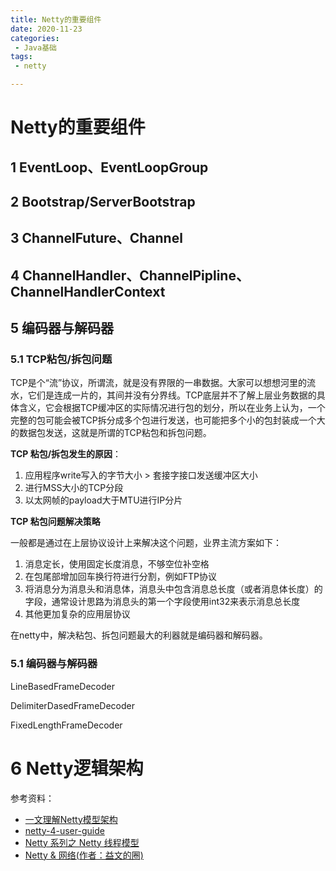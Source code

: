 ```yaml
---
title: Netty的重要组件
date: 2020-11-23
categories:
 - Java基础
tags:
 - netty

---
```


# Netty的重要组件

## 1 EventLoop、EventLoopGroup



## 2 Bootstrap/ServerBootstrap



## 3 ChannelFuture、Channel



## 4 ChannelHandler、ChannelPipline、ChannelHandlerContext



## 5 编码器与解码器

### 5.1 TCP粘包/拆包问题 

TCP是个“流”协议，所谓流，就是没有界限的一串数据。大家可以想想河里的流水，它们是连成一片的，其间并没有分界线。TCP底层并不了解上层业务数据的具体含义，它会根据TCP缓冲区的实际情况进行包的划分，所以在业务上认为，一个完整的包可能会被TCP拆分成多个包进行发送，也可能把多个小的包封装成一个大的数据包发送，这就是所谓的TCP粘包和拆包问题。



**TCP 粘包/拆包发生的原因**：

1. 应用程序write写入的字节大小 > 套接字接口发送缓冲区大小
2. 进行MSS大小的TCP分段
3. 以太网帧的payload大于MTU进行IP分片



**TCP 粘包问题解决策略**

一般都是通过在上层协议设计上来解决这个问题，业界主流方案如下：

1. 消息定长，使用固定长度消息，不够空位补空格
2. 在包尾部增加回车换行符进行分割，例如FTP协议
3. 将消息分为消息头和消息体，消息头中包含消息总长度（或者消息体长度）的字段，通常设计思路为消息头的第一个字段使用int32来表示消息总长度
4. 其他更加复杂的应用层协议



在netty中，解决粘包、拆包问题最大的利器就是编码器和解码器。

### 5.1 编码器与解码器 

LineBasedFrameDecoder

DelimiterDasedFrameDecoder

FixedLengthFrameDecoder



# 6 Netty逻辑架构










参考资料：

- [一文理解Netty模型架构](https://juejin.im/post/5bea1d2e51882523d3163657)
- [netty-4-user-guide](https://waylau.gitbooks.io/netty-4-user-guide/)
- [Netty 系列之 Netty 线程模型](https://www.infoq.cn/article/netty-threading-model)
- [Netty & 网络(作者：益文的圈)](https://www.jianshu.com/nb/23688586)









